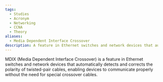 ```yaml
---
tags:
  - Studies
  - Acronym
  - Networking
  - CCNA
  - Theory
aliases:
  - Media Dependent Interface Crossover
description: A feature in Ethernet switches and network devices that automatically detects and corrects the polarity of twisted-pair cables.
---
```

  
MDIX (Media Dependent Interface Crossover) is a feature in Ethernet switches and network devices that automatically detects and corrects the polarity of twisted-pair cables, enabling devices to communicate properly without the need for special crossover cables.
